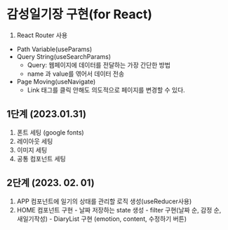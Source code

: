 # 감성일기장 구현(for React)

1. React Router 사용
  - Path Variable(useParams)
  - Query String(useSearchParams)
    - Query: 웹페이지에 데이터를 전달하는 가장 간단한 방법
    - name 과 value를 엮어서 데이터 전송
  - Page Moving(useNavigate)
    - Link 태그를 클릭 안해도 의도적으로 페이지를 변경할 수 있다.

## 1단계 (2023.01.31)
  1. 폰트 세팅 (google fonts)
  2. 레이아웃 세팅
  3. 이미지 세팅
  4. 공통 컴포넌트 세팅

## 2단계 (2023. 02. 01)
  1. APP 컴포넌트에 일기의 상태를 관리할 로직 생성(useReducer사용)
  2. HOME 컴포넌트 구현
    - 날짜 저장하는 state 생성
    - filter 구현(날짜 순, 감정 순, 새일기작성)
    - DiaryList 구현 (emotion, content, 수정하기 버튼)
